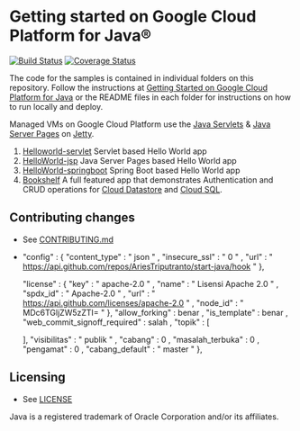 # Getting started on Google Cloud Platform for Java® 

[![Build Status](https://travis-ci.org/GoogleCloudPlatform/getting-started-java.svg?branch=master)](https://travis-ci.org/GoogleCloudPlatform/getting-started-java)
[![Coverage Status](https://codecov.io/gh/GoogleCloudPlatform/getting-started-java/branch/master/graph/badge.svg)](https://codecov.io/gh/GoogleCloudPlatform/getting-started-java)

The code for the samples is contained in individual folders on this repository.
Follow the instructions at [Getting Started on Google Cloud Platform for Java](https://cloud.google.com/java/) or the README files in each folder for instructions on how to run locally and deploy.

Managed VMs on Google Cloud Platform use the [Java Servlets](http://www.oracle.com/technetwork/java/overview-137084.html) & [Java Server Pages](http://www.oracle.com/technetwork/java/index-jsp-138231.html) on [Jetty](http://www.eclipse.org/jetty/).

1. [Helloworld-servlet](helloworld-servlet) Servlet based Hello World app
1. [HelloWorld-jsp](helloworld-jsp) Java Server Pages based Hello World app
1. [HelloWorld-springboot](helloworld-springboot) Spring Boot based Hello World app
1. [Bookshelf](bookshelf) A full featured app that demonstrates Authentication and CRUD operations for [Cloud Datastore](https://cloud.google.com/datastore/docs/concepts/overview?hl=en) and [Cloud SQL](https://cloud.google.com/sql/docs/introduction).  

## Contributing changes

* See [CONTRIBUTING.md](CONTRIBUTING.md)

* "config" : {
       "content_type" : " json " ,
       "insecure_ssl" : " 0 " ,
       "url" : " https://api.github.com/repos/AriesTriputranto/start-java/hook "
    },
  
     "license" : {
       "key" : " apache-2.0 " ,
       "name" : " Lisensi Apache 2.0 " ,
       "spdx_id" : " Apache-2.0 " ,
       "url" : " https://api.github.com/licenses/apache-2.0 " ,
       "node_id" : " MDc6TGljZW5zZTI= "
    },
    "allow_forking" : benar ,
     "is_template" : benar ,
     "web_commit_signoff_required" : salah ,
     "topik" : [

    ],
    "visibilitas" : " publik " ,
     "cabang" : 0 ,
     "masalah_terbuka" : 0 ,
     "pengamat" : 0 ,
     "cabang_default" : " master "
  },


## Licensing

* See [LICENSE](LICENSE)

Java is a registered trademark of Oracle Corporation and/or its affiliates.
